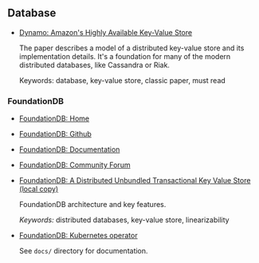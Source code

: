 ## Database

* [Dynamo: Amazon's Highly Available Key-Value Store](https://www.allthingsdistributed.com/files/amazon-dynamo-sosp2007.pdf)

  The paper describes a model of a distributed key-value store and its implementation details.
  It's a foundation for many of the modern distributed databases, like Cassandra or Riak.

  Keywords: database, key-value store, classic paper, must read

### FoundationDB

* [FoundationDB: Home](https://www.foundationdb.org/)

* [FoundationDB: Github](https://github.com/apple/foundationdb)

* [FoundationDB: Documentation](https://apple.github.io/foundationdb/)

* [FoundationDB: Community Forum](https://forums.foundationdb.org/)


* [FoundationDB: A Distributed Unbundled Transactional Key Value Store](https://www.foundationdb.org/files/fdb-paper.pdf)
  [(local copy)](dl/fdb-paper.pdf)

  FoundationDB architecture and key features.

  _Keywords:_ distributed databases, key-value store, linearizability


* [FoundationDB: Kubernetes operator](https://github.com/FoundationDB/fdb-kubernetes-operator)

  See `docs/` directory for documentation.
